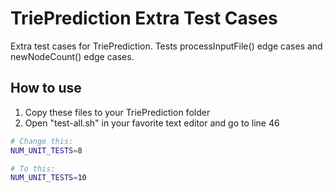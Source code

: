 # TriePrediction Extra Test Cases

Extra test cases for TriePrediction. Tests processInputFile() edge cases and newNodeCount() edge cases.

## How to use 

1. Copy these files to your TriePrediction folder
2. Open "test-all.sh" in your favorite text editor and go to line 46

```bash
# Change this:
NUM_UNIT_TESTS=8

# To this:
NUM_UNIT_TESTS=10
```
